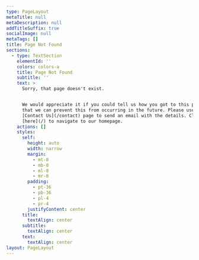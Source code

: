 ```yaml
---
type: PageLayout
metaTitle: null
metaDescription: null
addTitleSuffix: true
socialImage: null
metaTags: []
title: Page Not Found
sections:
  - type: TextSection
    elementId: ''
    colors: colors-a
    title: Page Not Found
    subtitle: ''
    text: >
      Sorry, that page doesn't exist.


      We would appreciate it if you could tell us how you got to this page, so
      that we can prevent this from occurring in the future. Please use our
      [Contact Us](/contact) page to send an email with the details. Click
      [here](/) to navigate to our homepage.
    actions: []
    styles:
      self:
        height: auto
        width: narrow
        margin:
          - mt-0
          - mb-0
          - ml-0
          - mr-0
        padding:
          - pt-36
          - pb-36
          - pl-4
          - pr-4
        justifyContent: center
      title:
        textAlign: center
      subtitle:
        textAlign: center
      text:
        textAlign: center
layout: PageLayout
---
```


